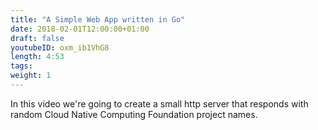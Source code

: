 ```yaml
---
title: "A Simple Web App written in Go"
date: 2018-02-01T12:00:00+01:00
draft: false
youtubeID: oxm_ib1VhG8
length: 4:53
tags: 
weight: 1
---
```


In this video we're going to create a small http server
that responds with random Cloud Native Computing Foundation project names.
